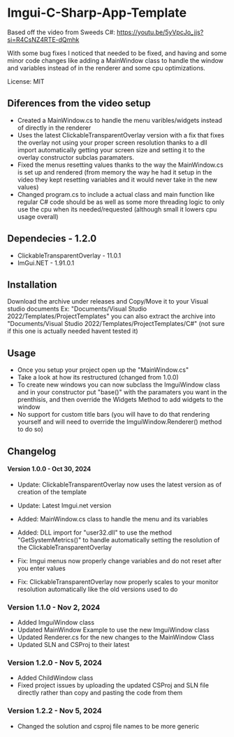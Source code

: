 # Imgui-C-Sharp-App-Template
Based off the video from Sweeds C#: https://youtu.be/5yVpcJo_jjs?si=R4CsNZ4RTE-dQmhk

With some bug fixes I noticed that needed to be fixed, and having and some minor code changes like adding a MainWindow class to handle the window and variables instead of in the renderer and some cpu optimizations.

License: MIT

## Diferences from the video setup
- Created a MainWindow.cs to handle the menu varibles/widgets instead of directly in the renderer
- Uses the latest ClickableTransparentOverlay version with a fix that fixes the overlay not using your proper screen resolution thanks to a dll import automatically getting your screen size and setting it to the overlay constructor subclas paramaters.
- Fixed the menus resetting values thanks to the way the MainWindow.cs is set up and rendered (from memory the way he had it setup in the video they kept resetting variables and it would never take in the new values)
- Changed program.cs to include a actual class and main function like regular C# code should be as well as some more threading logic to only use the cpu when its needed/requested (although small it lowers cpu usage overall)

## Dependecies - 1.2.0
- ClickableTransparentOverlay - 11.0.1
- ImGui.NET - 1.91.0.1

## Installation 
Download the archive under releases and Copy/Move it to your Visual studio documents Ex: "Documents/Visual Studio 2022/Templates/ProjectTemplates" you can also extract the archive into "Documents/Visual Studio 2022/Templates/ProjectTemplates/C#" (not sure if this one is actually needed havent tested it)

## Usage
 - Once you setup your project open up the "MainWindow.cs"
 - Take a look at how its restructured (changed from 1.0.0)
 - To create new windows you can now subclass the ImguiWindow class and in your constructor put "base()" with the paramaters you want in the prenthisis, and then override the Widgets Method to add widgets to the window
 - No support for custom title bars (you will have to do that rendering yourself and will need to override the ImguiWindow.Renderer() method to do so)

## Changelog
#### Version 1.0.0 - Oct 30, 2024
- Update: ClickableTransparentOverlay now uses the latest version as of creation of the template
- Update: Latest Imgui.net version

- Added: MainWindow.cs class to handle the menu and its variables
- Added: DLL import for "user32.dll" to use the method "GetSystemMetrics()" to handle automatically setting the resolution of the ClickableTransparentOverlay

- Fix: Imgui menus now properly change variables and do not reset after you enter values 
- Fix: ClickableTransparentOverlay now properly scales to your monitor resolution automatically like the old versions used to do

### Version 1.1.0 - Nov 2, 2024
- Added ImguiWindow class
- Updated MainWindow Example to use the new ImguiWindow class
- Updated Renderer.cs for the new changes to the MainWindow Class
- Updated SLN and CSProj to their latest

### Version 1.2.0 - Nov 5, 2024
- Added ChildWindow class
- Fixed project issues by uploading the updated CSProj and SLN file directly rather than copy and pasting the code from them

### Version 1.2.2 - Nov 5, 2024
- Changed the solution and csproj file names to be more generic
